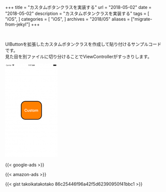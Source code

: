 +++
title = "カスタムボタンクラスを実装する"
url = "2018-05-02"
date = "2018-05-02"
description = "カスタムボタンクラスを実装する"
tags = [
    "iOS",
]
categories = [
    "iOS",
]
archives = "2018/05"
aliases = ["migrate-from-jekyl"]
+++

<br>

UIButtonを拡張したカスタムボタンクラスを作成して貼り付けるサンプルコードです。  
見た目を別ファイルに切り分けることでViewControllerがすっきりします。  

![alt](1.png)

<!-- Google Ads -->
{{< google-ads >}}

<!-- Amazon Ads -->
{{< amazon-ads >}}

{{< gist takoikatakotako 86c25446f96a42f5d62390950f41bbc1 >}}
